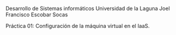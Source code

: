 Desarrollo de Sistemas informáticos
Universidad de la Laguna
Joel Francisco Escobar Socas

Práctica 01: Configuración de la máquina virtual en el IaaS.
